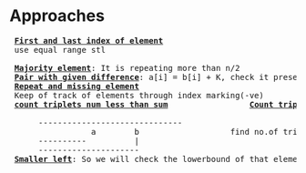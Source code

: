 # Approaches
<pre>
 <b><a href="https://github.com/teja963/Advanced-DSA-and-CS-Theory/blob/master/Searching%20Sorting/Easy%20ques/1.%20Find%201st%20and%20last%20position%20in%20sorted%20array.cpp">First and last index of element</a></b>
 use equal range stl
 
 <b><a href="https://github.com/teja963/Advanced-DSA-and-CS-Theory/blob/master/Searching%20Sorting/Easy%20ques/Majority_element.cpp">Majority element</a></b>: It is repeating more than n/2
 <b><a href="https://github.com/teja963/Advanced-DSA-and-CS-Theory/blob/master/Searching%20Sorting/Easy%20ques/Pair_with_given_difference.cpp">Pair with given difference</a></b>: a[i] = b[i] + K, check it present or not
 <b><a href="https://github.com/teja963/Advanced-DSA-and-CS-Theory/blob/master/Searching%20Sorting/Easy%20ques/Repeat_and_missing.cpp">Repeat and missing element</a></b>
 Keep of track of elements through index marking(-ve)
 <b><a href="https://github.com/teja963/Advanced-DSA-and-CS-Theory/blob/master/Searching%20Sorting/11.%20count%20triplet%20no%20of%20lessthan%20sum.cpp">count triplets num less than sum</a></b>                 <b><a href="https://github.com/teja963/DSA-and-MYSQL/blob/master/Searching%20Sorting/22.%20count%20triplet%20with%20given%20range.cpp">Count triplets with given range</a></b>
    
      ------------------------------
                 a        b                   find no.of triplets less than b and a-1
      ----------          |
      ---------------------
 <b><a href="https://github.com/teja963/Advanced-DSA/blob/master/Searching%20Sorting/28.%20Smaller%20on%20left.cpp">Smaller left</a></b>: So we will check the lowerbound of that element in log n time(using set)
 
</pre>
